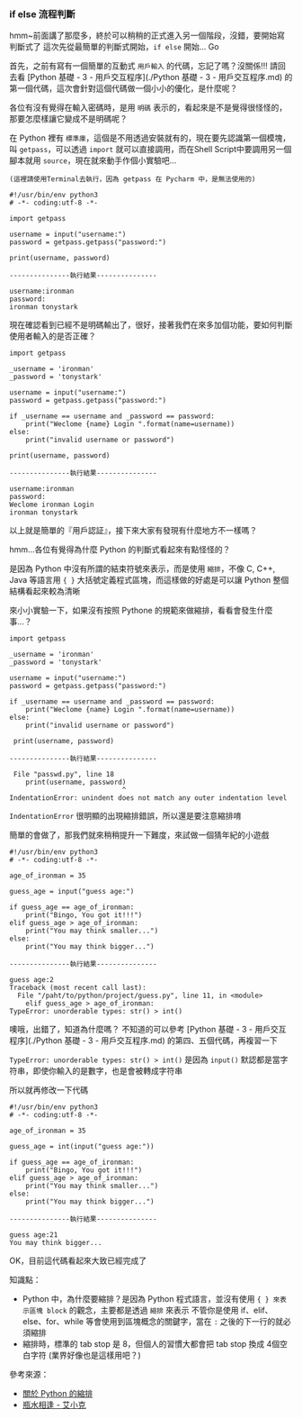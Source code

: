 ### if else 流程判斷

hmm~前面講了那麼多，終於可以稍稍的正式進入另一個階段，沒錯，要開始寫判斷式了
這次先從最簡單的判斷式開始，`if else` 開始… Go

首先，之前有寫有一個簡單的互動式 `用戶輸入` 的代碼，忘記了嗎？沒關係!!!
請回去看 [Python 基礎 - 3 - 用戶交互程序](./Python 基礎 - 3 - 用戶交互程序.md) 的第一個代碼，這次會針對這個代碼做一個小小的優化，是什麼呢？

各位有沒有覺得在輸入密碼時，是用 `明碼` 表示的，看起來是不是覺得很怪怪的，那要怎麼樣讓它變成不是明碼呢？

在 Python 裡有 `標準庫`，這個是不用透過安裝就有的，現在要先認識第一個模塊，叫 `getpass`，可以透過 `import` 就可以直接調用，而在Shell Script中要調用另一個腳本就用 `source`，現在就來動手作個小實驗吧…

`(這裡請使用Terminal去執行，因為 getpass 在 Pycharm 中，是無法使用的)`

```
#!/usr/bin/env python3
# -*- coding:utf-8 -*-

import getpass

username = input("username:")
password = getpass.getpass("password:")

print(username, password)

---------------執行結果---------------

username:ironman
password:
ironman tonystark
```

現在確認看到已經不是明碼輸出了，很好，接著我們在來多加個功能，要如何判斷使用者輸入的是否正確？

```
import getpass

_username = 'ironman'
_password = 'tonystark'

username = input("username:")
password = getpass.getpass("password:")

if _username == username and _password == password:
    print("Weclome {name} Login ".format(name=username))
else:
    print("invalid username or password")

print(username, password)

---------------執行結果---------------

username:ironman
password:
Weclome ironman Login
ironman tonystark 
```

以上就是簡單的『用戶認証』，接下來大家有發現有什麼地方不一樣嗎？

hmm…各位有覺得為什麼 Python 的判斷式看起來有點怪怪的？

是因為 Python 中沒有所謂的結束符號來表示，而是使用 `縮排`，不像 C, C++, Java 等語言用 `{ }` 大括號定義程式區塊，而這樣做的好處是可以讓 Python 整個結構看起來較為清晰

來小小實驗一下，如果沒有按照 Pythone 的規範來做縮排，看看會發生什麼事…？

```
import getpass

_username = 'ironman'
_password = 'tonystark'

username = input("username:")
password = getpass.getpass("password:")

if _username == username and _password == password:
    print("Weclome {name} Login ".format(name=username))
else:
    print("invalid username or password")

 print(username, password)

---------------執行結果---------------

 File "passwd.py", line 18
    print(username, password)
                            ^
IndentationError: unindent does not match any outer indentation level
```

`IndentationError` 很明顯的出現縮排錯誤，所以還是要注意縮排唷


簡單的會做了，那我們就來稍稍提升一下難度，來試做一個猜年紀的小遊戲

```
#!/usr/bin/env python3
# -*- coding:utf-8 -*-

age_of_ironman = 35

guess_age = input("guess age:")

if guess_age == age_of_ironman:
    print("Bingo, You got it!!!")
elif guess_age > age_of_ironman:
    print("You may think smaller...")
else:
    print("You may think bigger...")

---------------執行結果---------------

guess age:2
Traceback (most recent call last):
  File "/paht/to/python/project/guess.py", line 11, in <module>
    elif guess_age > age_of_ironman:
TypeError: unorderable types: str() > int()
```

噢哦，出錯了，知道為什麼嗎？
不知道的可以參考 [Python 基礎 - 3 - 用戶交互程序](./Python 基礎 - 3 - 用戶交互程序.md) 的第四、五個代碼，再複習一下

`TypeError: unorderable types: str() > int()`   是因為 `input()` 默認都是當字符串，即使你輸入的是數字，也是會被轉成字符串

所以就再修改一下代碼

```
#!/usr/bin/env python3
# -*- coding:utf-8 -*-

age_of_ironman = 35

guess_age = int(input("guess age:"))

if guess_age == age_of_ironman:
    print("Bingo, You got it!!!")
elif guess_age > age_of_ironman:
    print("You may think smaller...")
else:
    print("You may think bigger...") 

---------------執行結果---------------

guess age:21
You may think bigger...
```

OK，目前這代碼看起來大致已經完成了


知識點：

* Python 中，為什麼要縮排？是因為 Python 程式語言，並沒有使用 `{ } 來表示區塊 block` 的觀念，主要都是透過 `縮排` 來表示
       不管你是使用 if、elif、else、for、while 等會使用到區塊概念的關鍵字，當在 `:` 之後的下一行的就必須縮排
* 縮排時，標準的 tab stop 是 8，但個人的習慣大都會把 tab stop 換成 4個空白字符 (業界好像也是這樣用吧？)


參考來源：

* [關於 Python 的縮排](http://www.codemud.net/~thinker/GinGin_CGI.py/show_id_doc/263)
* [瓶水相逢 - 艾小克](https://dotblogs.com.tw/chhuang/2012/08/17/74115)
